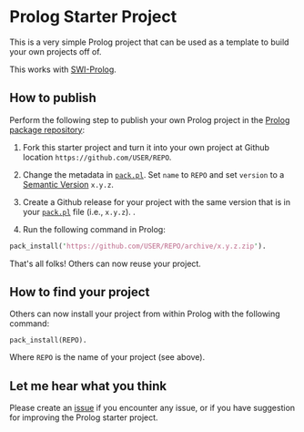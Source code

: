 # Prolog Starter Project

This is a very simple Prolog project that can be used as a template to
build your own projects off of.

This works with [SWI-Prolog](https://www.swi-prolog.org).

## How to publish

Perform the following step to publish your own Prolog project in the
[Prolog package repository](https://www.swi-prolog.org/pack/list):

  1. Fork this starter project and turn it into your own project at
     Github location `https://github.com/USER/REPO`.

  2. Change the metadata in [`pack.pl`](pack.pl).  Set `name` to
     `REPO` and set `version` to a [Semantic
     Version](https://semver.org/) `x.y.z`.

  3. Create a Github release for your project with the same version
     that is in your [`pack.pl`](pack.pl) file (i.e., `x.y.z`).
     .
  4. Run the following command in Prolog:

```pl
pack_install('https://github.com/USER/REPO/archive/x.y.z.zip').
```

That's all folks!  Others can now reuse your project.

## How to find your project

Others can now install your project from within Prolog with the
following command:

```
pack_install(REPO).
```

Where `REPO` is the name of your project (see above).

## Let me hear what you think

Please create an
[issue](https://github.com/wouterbeek/prolog_starter_project/issues)
if you encounter any issue, or if you have suggestion for improving
the Prolog starter project.
